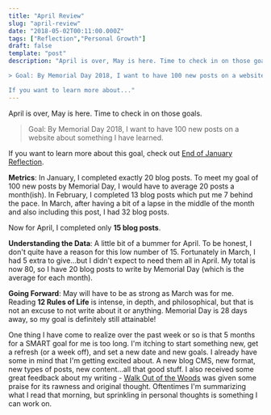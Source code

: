 ```yaml
---
title: "April Review"
slug: "april-review"
date: "2018-05-02T00:11:00.000Z"
tags: ["Reflection","Personal Growth"]
draft: false
template: "post"
description: "April is over, May is here. Time to check in on those goals.

> Goal: By Memorial Day 2018, I want to have 100 new posts on a website about something I have learned.

If you want to learn more about..."
---
```


April is over, May is here. Time to check in on those goals.

> Goal: By Memorial Day 2018, I want to have 100 new posts on a website about something I have learned.

If you want to learn more about this goal, check out [End of January Reflection](/2018/01/31/z-month-1-recap.html).

**Metrics**: In January, I completed exactly 20 blog posts. To meet my goal of 100 new posts by Memorial Day, I would have to average 20 posts a month(ish). In February, I completed 13 blog posts which put me 7 behind the pace. In March, after having a bit of a lapse in the middle of the month and also including this post, I had 32 blog posts.


Now for April, I completed only **15 blog posts**.

**Understanding the Data**: A little bit of a bummer for April. To be honest, I don't quite have a reason for this low number of 15. Fortunately in March, I had 5 extra to give...but I didn't expect to need them all in April. My total is now 80, so I have 20 blog posts to write by Memorial Day (which is the average for each month).

**Going Forward**: May will have to be as strong as March was for me. Reading **12 Rules of Life** is intense, in depth, and philosophical, but that is not an excuse to not write about it or anything. Memorial Day is 28 days away, so my goal is definitely still attainable!

One thing I have come to realize over the past week or so is that 5 months for a SMART goal for me is too long. I'm itching to start something new, get a refresh (or a week off), and set a new date and new goals. I already have some in mind that I'm getting excited about. A new blog CMS, new format, new types of posts, new content...all that good stuff. I also received some great feedback about my writing - [Walk Out of the Woods](/2018/04/28/walk-out-of-woods) was given some praise for its rawness and original thought. Oftentimes I'm summarizing what I read that morning, but sprinkling in personal thoughts is something I can work on.

